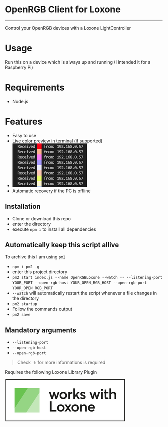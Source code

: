 # OpenRGB Client for Loxone

---

Control your OpenRGB devices with a Loxone LightController

# Usage
Run this on a device which is always up and running (I intended it for a Raspberry Pi)

# Requirements
- Node.js

# Features
- Easy to use
- Live color preview in terminal (if supported)
 - ![alt text][liveColorPreview]
- Automatic recovery if the PC is offline

## Installation
- Clone or download this repo
- enter the directory
- execute `npm i` to install all dependencies

## Automatically keep this script allive
To archive this I am using `pm2`
- `npm i pm2 -g`
- enter this project directory
- `pm2 start index.js --name OpenRGBLoxone --watch -- --listening-port YOUR_PORT --open-rgb-host YOUR_OPEN_RGB_HOST --open-rgb-port YOUR_OPEN_RGB_PORT`
 - `--watch` will automatically restart the script whenever a file changes in the directory
- `pm2 startup`
 - Follow the commands output
- `pm2 save`

## Mandatory arguments
- `--listening-port`
- `--open-rgb-host`
- `--open-rgb-port`
> Check `-h` for more informations is required

Requires the following Loxone Library Plugin

[![alt text][worksWithLoxone]](https://library.loxone.com/detail/openrgb-824/overview)

[worksWithLoxone]: ./assets/worksWithLoxone.svg "Works With Loxone"
[liveColorPreview]: ./assets/liveColorPreview.png "Live Color Preview"
